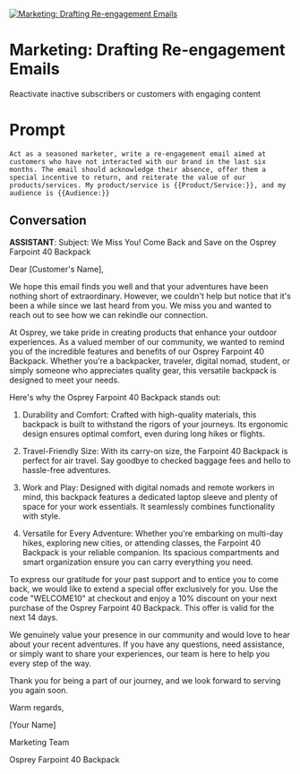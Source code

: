 
[![ Marketing: Drafting Re-engagement Emails](https://flow-prompt-covers.s3.us-west-1.amazonaws.com/icon/futuristic/futu_6.png)]()
#  Marketing: Drafting Re-engagement Emails 
Reactivate inactive subscribers or customers with engaging content

# Prompt

```
Act as a seasoned marketer, write a re-engagement email aimed at customers who have not interacted with our brand in the last six months. The email should acknowledge their absence, offer them a special incentive to return, and reiterate the value of our products/services. My product/service is {{Product/Service:}}, and my audience is {{Audience:}}
```

## Conversation

**ASSISTANT**: Subject: We Miss You! Come Back and Save on the Osprey Farpoint 40 Backpack



Dear [Customer's Name],



We hope this email finds you well and that your adventures have been nothing short of extraordinary. However, we couldn't help but notice that it's been a while since we last heard from you. We miss you and wanted to reach out to see how we can rekindle our connection.



At Osprey, we take pride in creating products that enhance your outdoor experiences. As a valued member of our community, we wanted to remind you of the incredible features and benefits of our Osprey Farpoint 40 Backpack. Whether you're a backpacker, traveler, digital nomad, student, or simply someone who appreciates quality gear, this versatile backpack is designed to meet your needs.



Here's why the Osprey Farpoint 40 Backpack stands out:



1. Durability and Comfort: Crafted with high-quality materials, this backpack is built to withstand the rigors of your journeys. Its ergonomic design ensures optimal comfort, even during long hikes or flights.



2. Travel-Friendly Size: With its carry-on size, the Farpoint 40 Backpack is perfect for air travel. Say goodbye to checked baggage fees and hello to hassle-free adventures.



3. Work and Play: Designed with digital nomads and remote workers in mind, this backpack features a dedicated laptop sleeve and plenty of space for your work essentials. It seamlessly combines functionality with style.



4. Versatile for Every Adventure: Whether you're embarking on multi-day hikes, exploring new cities, or attending classes, the Farpoint 40 Backpack is your reliable companion. Its spacious compartments and smart organization ensure you can carry everything you need.



To express our gratitude for your past support and to entice you to come back, we would like to extend a special offer exclusively for you. Use the code "WELCOME10" at checkout and enjoy a 10% discount on your next purchase of the Osprey Farpoint 40 Backpack. This offer is valid for the next 14 days.



We genuinely value your presence in our community and would love to hear about your recent adventures. If you have any questions, need assistance, or simply want to share your experiences, our team is here to help you every step of the way.



Thank you for being a part of our journey, and we look forward to serving you again soon.



Warm regards,



[Your Name]

Marketing Team

Osprey Farpoint 40 Backpack


